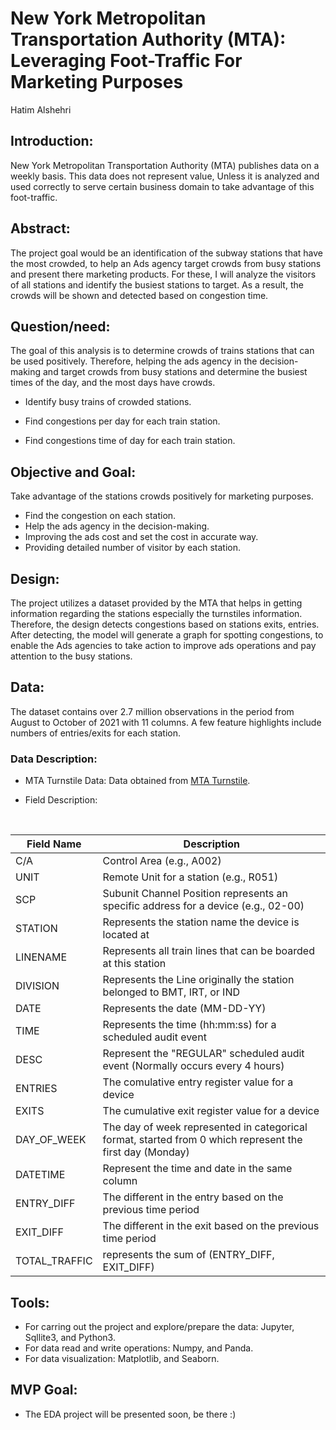 # New York Metropolitan Transportation Authority (MTA): Leveraging Foot-Traffic For Marketing Purposes

Hatim Alshehri
 
## Introduction:
New York Metropolitan Transportation Authority (MTA)  publishes data on a weekly basis. This data does not represent value, Unless it is analyzed and used correctly to serve certain business domain to take advantage of this foot-traffic.

## Abstract:
The project goal would be an identification of the subway stations that have the most crowded,
to help an Ads agency target crowds from busy stations and present there marketing products. For
these, I will analyze the visitors of all stations and identify the busiest stations to target.
As a result, the crowds will be shown and detected based on congestion time.

## Question/need:
The goal of this analysis is to determine crowds of trains stations that can be used positively. Therefore, helping the ads agency in the decision-making and target crowds from busy stations and determine the busiest times of the day, and the most days have crowds.

* Identify busy trains of crowded stations.

* Find congestions per day for each train station.

* Find congestions time of day for each train station.

## Objective and Goal:
Take advantage of the stations crowds positively for marketing purposes.
<br />
* Find the congestion on each station.
* Help the ads agency in the decision-making.
* Improving the ads cost and set the cost in accurate way.
* Providing detailed number of visitor by each station.

## Design:
The project utilizes a dataset provided by the MTA that helps in getting information regarding
the stations especially the turnstiles information. Therefore, the design detects congestions based on stations exits, entries. After detecting, the model will generate a graph for spotting congestions, to 
enable the Ads agencies to take action to improve ads operations and pay attention to the busy stations.

## Data:
The dataset contains over 2.7 million observations in the period from August to October of 2021 with 11 columns. A few feature highlights include numbers of entries/exits for each station.

### Data Description:
* MTA Turnstile Data: Data obtained from [MTA Turnstile](http://web.mta.info/developers/turnstile.html).

* Field Description:
<br />


| Field Name  |                Description |
| ----------- | ----------- |
| C/A         | Control Area (e.g., A002)              |
| UNIT        | Remote Unit for a station (e.g., R051) |
| SCP      | Subunit Channel Position represents an specific address for a device (e.g., 02-00)|
| STATION     | Represents the station name the device is located at |
| LINENAME    | Represents all train lines that can be boarded at this station |
| DIVISION    | Represents the Line originally the station belonged to BMT, IRT, or IND |
| DATE        | Represents the date (MM-DD-YY) |
| TIME        | Represents the time (hh:mm:ss) for a scheduled audit event |
| DESC        | Represent the "REGULAR" scheduled audit event (Normally occurs every 4 hours) |
| ENTRIES     | The comulative entry register value for a device |
| EXITS       | The cumulative exit register value for a device |
| DAY_OF_WEEK | The day of week represented in categorical format, started from 0 which represent the first day (Monday)|
| DATETIME    | Represent the time and date in the same column |
| ENTRY_DIFF  | The different in the entry based on the previous time period |
| EXIT_DIFF   | The different in the exit based on the previous time period  |
| TOTAL_TRAFFIC | represents the sum of (ENTRY_DIFF, EXIT_DIFF)           |


## Tools:
* For carring out the project and explore/prepare the data: Jupyter, Sqllite3, and Python3.
* For data read and write operations: Numpy, and Panda.
* For data visualization: Matplotlib, and Seaborn.


## MVP Goal:
* The EDA project will be presented soon, be there :) 

